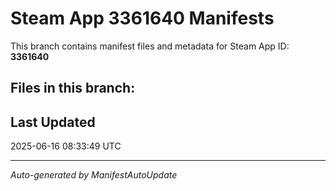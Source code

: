 # Steam App 3361640 Manifests

This branch contains manifest files and metadata for Steam App ID: **3361640**

## Files in this branch:

## Last Updated
2025-06-16 08:33:49 UTC

---
*Auto-generated by ManifestAutoUpdate*
